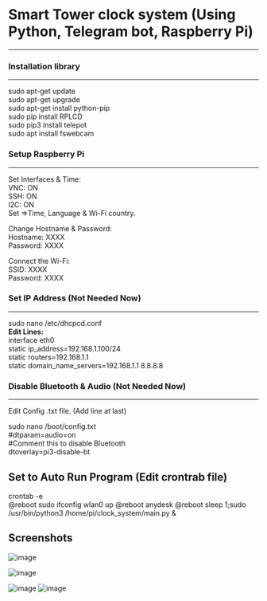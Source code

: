 # Smart Tower clock system (Using Python, Telegram bot, Raspberry Pi)
---------------------------------

### Installation library
---------------------------------
sudo apt-get update  
sudo apt-get upgrade  
sudo apt-get install python-pip   
sudo pip install RPLCD   
sudo pip3 install telepot  
sudo apt install fswebcam  

### Setup Raspberry Pi
---------------------------------  
Set Interfaces & Time:  
VNC: ON  
SSH: ON  
I2C: ON  
Set =>Time, Language & Wi-Fi country.  

Change Hostname & Password:  
Hostname: XXXX  
Password: XXXX  

Connect the Wi-Fi:  
SSID: XXXX  
Password: XXXX  


### Set IP Address (Not Needed Now)
---------------------------------
sudo nano /etc/dhcpcd.conf  
**Edit Lines:**  
interface eth0  
static ip_address=192.168.1.100/24  
static routers=192.168.1.1  
static domain_name_servers=192.168.1.1 8.8.8.8  

### Disable Bluetooth & Audio (Not Needed Now)  
---------------------------------  
Edit Config .txt file. (Add line at last)  

sudo nano /boot/config.txt  
#dtparam=audio=on  
#Comment this to disable Bluetooth  
dtoverlay=pi3-disable-bt  


Set to Auto Run Program  (Edit crontrab file)
---------------------------------

crontab -e  
@reboot sudo ifconfig wlan0 up
@reboot anydesk
@reboot sleep 1;sudo /usr/bin/python3 /home/pi/clock_system/main.py &

Screenshots
---------------------------------

![image](https://user-images.githubusercontent.com/47386222/217337132-1526d1eb-2563-47df-a48d-85200daa060d.png)

![image](https://user-images.githubusercontent.com/47386222/217337366-530243b2-9f78-4d63-b075-d0a3012534f7.png)

![image](https://user-images.githubusercontent.com/47386222/217337660-6b9f25bf-c283-4bd9-8649-2472c2649e5b.png)
![image](https://user-images.githubusercontent.com/47386222/217340413-ca922749-98ac-469f-adfa-c9df0a4b3e2c.png)


